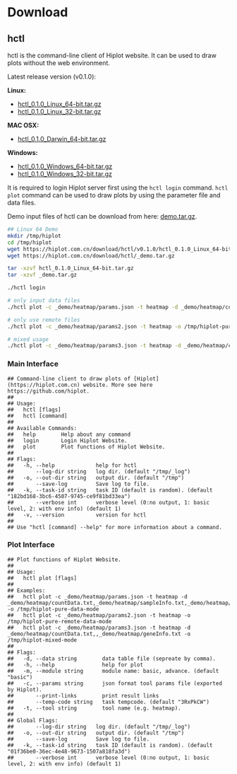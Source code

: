 # Download


## hctl

hctl is the command-line client of Hiplot website. It can be used to draw plots without the web environment.

Latest release version (v0.1.0):

**Linux:**

- [hctl_0.1.0_Linux_64-bit.tar.gz](https://hiplot.com.cn/download/hctl/v0.1.0/hctl_0.1.0_Linux_64-bit.tar.gz)
- [hctl_0.1.0_Linux_32-bit.tar.gz](https://hiplot.com.cn/download/hctl/v0.1.0/hctl_0.1.0_Linux_32-bit.tar.gz)

**MAC OSX:**

- [hctl_0.1.0_Darwin_64-bit.tar.gz](https://hiplot.com.cn/download/hctl/v0.1.0/hctl_0.1.0_Darwin_64-bit.tar.gz)


**Windows:**
- [hctl_0.1.0_Windows_64-bit.tar.gz](https://hiplot.com.cn/download/hctl/v0.1.0/hctl_0.1.0_Windows_64-bit.tar.gz)
- [hctl_0.1.0_Windows_32-bit.tar.gz](https://hiplot.com.cn/download/hctl/v0.1.0/hctl_0.1.0_Windows_32-bit.tar.gz)

It is required to login Hiplot server first using the `hctl login` command. `hctl plot` command can be used to draw plots by using the parameter file and data files.

Demo input files of hctl can be download from here: [demo.tar.gz](https://hiplot.com.cn/download/hctl/_demo.tar.gz).

```bash
## Linux 64 Demo
mkdir /tmp/hiplot
cd /tmp/hiplot
wget https://hiplot.com.cn/download/hctl/v0.1.0/hctl_0.1.0_Linux_64-bit.tar.gz
wget https://hiplot.com.cn/download/hctl/_demo.tar.gz

tar -xzvf hctl_0.1.0_Linux_64-bit.tar.gz
tar -xzvf _demo.tar.gz

./hctl login

# only input data files
./hctl plot -c _demo/heatmap/params.json -t heatmap -d _demo/heatmap/countData.txt,_demo/heatmap/sampleInfo.txt,_demo/heatmap/geneInfo.txt -o /tmp/hiplot-pure-data-mode

# only use remote files
./hctl plot -c _demo/heatmap/params2.json -t heatmap -o /tmp/hiplot-pure-remote-data-mode

# mixed usage
./hctl plot -c _demo/heatmap/params3.json -t heatmap -d _demo/heatmap/countData.txt,,_demo/heatmap/geneInfo.txt -o /tmp/hiplot-mixed-mode
```

### Main Interface


```
## Command-line client to draw plots of [Hiplot](https://hiplot.com.cn) website. More see here https://github.com/hiplot.
## 
## Usage:
##   hctl [flags]
##   hctl [command]
## 
## Available Commands:
##   help        Help about any command
##   login       Login Hiplot Website.
##   plot        Plot functions of Hiplot Website.
## 
## Flags:
##   -h, --help             help for hctl
##       --log-dir string   log dir. (default "/tmp/_log")
##   -o, --out-dir string   output dir. (default "/tmp")
##       --save-log         Save log to file.
##   -k, --task-id string   task ID (default is random). (default "182bd168-3bc6-4507-9745-ce9f81bd33ea")
##       --verbose int      verbose level (0:no output, 1: basic level, 2: with env info) (default 1)
##   -v, --version          version for hctl
## 
## Use "hctl [command] --help" for more information about a command.
```

### Plot Interface


```
## Plot functions of Hiplot Website.
## 
## Usage:
##   hctl plot [flags]
## 
## Examples:
##   hctl plot -c _demo/heatmap/params.json -t heatmap -d _demo/heatmap/countData.txt,_demo/heatmap/sampleInfo.txt,_demo/heatmap/geneInfo.txt -o /tmp/hiplot-pure-data-mode
##   hctl plot -c _demo/heatmap/params2.json -t heatmap -o /tmp/hiplot-pure-remote-data-mode
##   hctl plot -c _demo/heatmap/params3.json -t heatmap -d _demo/heatmap/countData.txt,,_demo/heatmap/geneInfo.txt -o /tmp/hiplot-mixed-mode
## 
## Flags:
##   -d, --data string        data table file (sepreate by comma).
##   -h, --help               help for plot
##   -m, --module string      module name: basic, advance. (default "basic")
##   -c, --params string      json format tool params file (exported by Hiplot).
##       --print-links        print result links
##       --temp-code string   task tempcode. (default "3RxPkCW")
##   -t, --tool string        tool name (e.g. heatmap).
## 
## Global Flags:
##       --log-dir string   log dir. (default "/tmp/_log")
##   -o, --out-dir string   output dir. (default "/tmp")
##       --save-log         Save log to file.
##   -k, --task-id string   task ID (default is random). (default "01f36be0-36ec-4e48-9673-1507a818fa3d")
##       --verbose int      verbose level (0:no output, 1: basic level, 2: with env info) (default 1)
```
